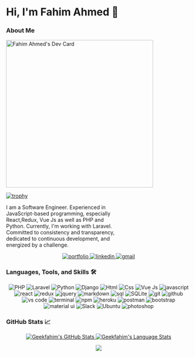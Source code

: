 # Hi, I'm Fahim Ahmed 👋

### About Me
<div style="width:100%">
<a style="width:40%" href="https://app.daily.dev/geekfahim"><img src="https://api.daily.dev/devcards/33edef579a6749cb9823b9914496e8d1.png?r=efx" width="400" alt="Fahim Ahmed's Dev Card"/></a>
 
   [![trophy](https://github-profile-trophy.vercel.app/?username=geekfahim)](https://github.com/geekfahim/github-profile-trophy)
 <p style="width:60%"> 
 I am a Software Engineer. Experienced in JavaScript-based programming, especially React,Redux, Vue Js as well as PHP and  Python. Currently, I'm working with Laravel. Committed to consistency and transparency, dedicated to continuous development, and energized by a challenge. 
 </p>
</div>
<div align="center">
<a href="https://geekfahim.com/">
<img src="https://img.shields.io/badge/check%20out%20my%20Portfolio-042549?style=for-the-badge&logo=moleculer&logoColor=white" alt="portfolio" />
</a>
<a href="https://www.linkedin.com/in/geekfahim">
<img src="https://img.shields.io/badge/visit%20my%20Linkedin-0A66C2?style=for-the-badge&logo=linkedin&logoColor=white" alt="linkedin" />
</a>
<a href="mailto:geekfahim@gmail.com">
<img src="https://img.shields.io/badge/email%20me-EA4335?style=for-the-badge&logo=gmail&logoColor=white" alt="gmail" />
</a>
</div>

### Languages, Tools, and Skills 🛠
<div align="center">
 <img src="https://img.shields.io/badge/PHP-777BB4?style=for-the-badge&logo=php&logoColor=white" alt="PHP" />
 <img src="https://img.shields.io/badge/Laravel-FF2D20?style=for-the-badge&logo=laravel&logoColor=white" alt="Laravel" />
 <img src="https://img.shields.io/badge/Python-3776AB?style=for-the-badge&logo=python&logoColor=white" alt="Python" />
 <img src="https://img.shields.io/badge/Django-092E20?style=for-the-badge&logo=django&logoColor=white" alt="Django" />
 <img src="https://img.shields.io/badge/HTML-239120?style=for-the-badge&logo=html5&logoColor=white" alt="Html" />
 <img src="https://img.shields.io/badge/CSS-239120?&style=for-the-badge&logo=css3&logoColor=white" alt="Css" />
 <img src="https://img.shields.io/badge/Vue.js-35495E?style=for-the-badge&logo=vue.js&logoColor=4FC08D" alt="Vue Js" />
  
  
<img src="https://img.shields.io/badge/JavaScript-F7DF1E?style=for-the-badge&logo=javascript&logoColor=black" alt="javascript" />
<img src="https://img.shields.io/badge/React-61DAFB?style=for-the-badge&logo=react&logoColor=black" alt="react" />
<img src="https://img.shields.io/badge/Redux-764ABC?style=for-the-badge&logo=redux&logoColor=white" alt="redux" />
<img src="https://img.shields.io/badge/jQuery-0769AD?style=for-the-badge&logo=jquery&logoColor=white" alt="jquery" />
<img src="https://img.shields.io/badge/Markdown-000000?style=for-the-badge&logo=markdown&logoColor=white" alt="markdown" />
<img src="https://img.shields.io/badge/SQL-407AFC?style=for-the-badge&logo=icloud&logoColor=white" alt="sql" />
<img src="https://img.shields.io/badge/sqlite-003B57?style=for-the-badge&logo=sqlite&logoColor=white" alt="SQLite" />
<img src="https://img.shields.io/badge/Git-F05032?style=for-the-badge&logo=git&logoColor=white" alt="git" />
<img src="https://img.shields.io/badge/GitHub-100000?style=for-the-badge&logo=github&logoColor=white" alt="github" />
<img src="https://img.shields.io/badge/vs%20code-007ACC?style=for-the-badge&logo=visual%20studio%20code&logoColor=white" alt="vs code" />
<img src="https://img.shields.io/badge/terminal%20commands-black?style=for-the-badge&logo=windows%20terminal&logoColor=white" alt="terminal" />
<img src="https://img.shields.io/badge/npm-CB3837?style=for-the-badge&logo=npm&logoColor=white" alt="npm" />
<img src="https://img.shields.io/badge/Heroku-430098?style=for-the-badge&logo=heroku&logoColor=white" alt="heroku" />
<img src="https://img.shields.io/badge/postman-FF6C37?style=for-the-badge&logo=postman&logoColor=white" alt="postman" />
<img src="https://img.shields.io/badge/bootstrap-7952B3?style=for-the-badge&logo=bootstrap&logoColor=white" alt="bootstrap" />
<img src="https://img.shields.io/badge/material--ui-0081CB?style=for-the-badge&logo=material-ui&logoColor=white" alt="material ui" />
<img src="https://img.shields.io/badge/Slack-4A154B?style=for-the-badge&logo=slack&logoColor=white" alt="Slack" />
<img src="https://img.shields.io/badge/Ubuntu-E95420?style=for-the-badge&logo=ubuntu&logoColor=white" alt="Ubuntu" />
  
<img src="https://img.shields.io/badge/adobe%20photoshop-31A8FF?style=for-the-badge&logo=adobe%20photoshop&logoColor=white" alt="photoshop" />
</div>

<!--
**geekfahim/geekfahim** is a ✨ _special_ ✨ repository because its `README.md` (this file) appears on your GitHub profile.

Here are some ideas to get you started:

- 🔭 I’m currently working on ...
- 🌱 I’m currently learning ...
- 👯 I’m looking to collaborate on ...
- 🤔 I’m looking for help with ...
- 💬 Ask me about ...
- 📫 How to reach me: ...
- 😄 Pronouns: ...
- ⚡ Fun fact: ...
-->


### GitHub Stats 📈
<p align="center">
<a href="https://github.com/geekfahim">
 <img src="https://github-readme-stats.vercel.app/api?username=geekfahim&show_icons=true&hide=stars&hide_border=true" alt="Geekfahim's GitHub Stats" />
 <img src="https://github-readme-stats.vercel.app/api/top-langs/?username=geekfahim&layout=compact&hide_border=true" alt="Geekfahim's Language Stats" />
</a>
</p>



<div align='center'>

![](https://komarev.com/ghpvc/?username=geekfahim&label=Profile+Views)

</div>
